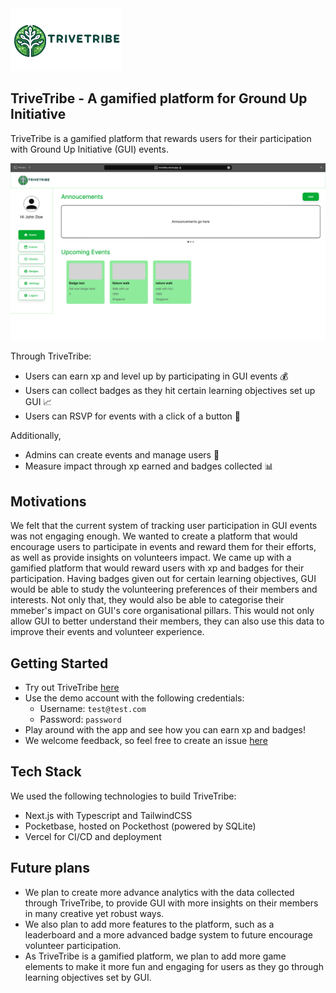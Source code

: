 <img src="/public/images/trivetribeThree.png" alt="icon" height=100 />

## TriveTribe - A gamified platform for Ground Up Initiative
TriveTribe is a gamified platform that rewards users for their participation with Ground Up Initiative (GUI) events. 

![TriveTribe](/public/landingPage.png)

Through TriveTribe:

- Users can earn xp and level up by participating in GUI events 💰 
- Users can collect badges as they hit certain learning objectives set up GUI 📈
- Users can RSVP for events with a click of a button 🙋

Additionally, 

- Admins can create events and manage users 📅
- Measure impact through xp earned and badges collected 📊

## Motivations
We felt that the current system of tracking user participation in GUI events was not engaging enough. We wanted to create a platform that would encourage users to participate in events and reward them for their efforts, as well as provide insights on volunteers impact. We came up with a gamified platform that would reward users with xp and badges for their participation. Having badges given out for certain learning objectives, GUI would be able to study the volunteering preferences of their members and interests. Not only that, they would also be able to categorise their mmeber's impact on GUI's core organisational pillars. This would not only allow GUI to better understand their members, they can also use this data to improve their events and volunteer experience.

## Getting Started
- Try out TriveTribe [here](trivetribe.vercel.app)
- Use the demo account with the following credentials:
  - Username: `test@test.com`
  - Password: `password`
- Play around with the app and see how you can earn xp and badges!
- We welcome feedback, so feel free to create an issue [here](https://github.com/TriveTribe/TriveTribe/issues)

## Tech Stack
We used the following technologies to build TriveTribe:
- Next.js with Typescript and TailwindCSS
- Pocketbase, hosted on Pockethost (powered by SQLite)
- Vercel for CI/CD and deployment

## Future plans
- We plan to create more advance analytics with the data collected through TriveTribe, to provide GUI with more insights on their members in many creative yet robust ways.
- We also plan to add more features to the platform, such as a leaderboard and a more advanced badge system to future encourage volunteer participation.
- As TriveTribe is a gamified platform, we plan to add more game elements to make it more fun and engaging for users as they go through learning objectives set by GUI.

